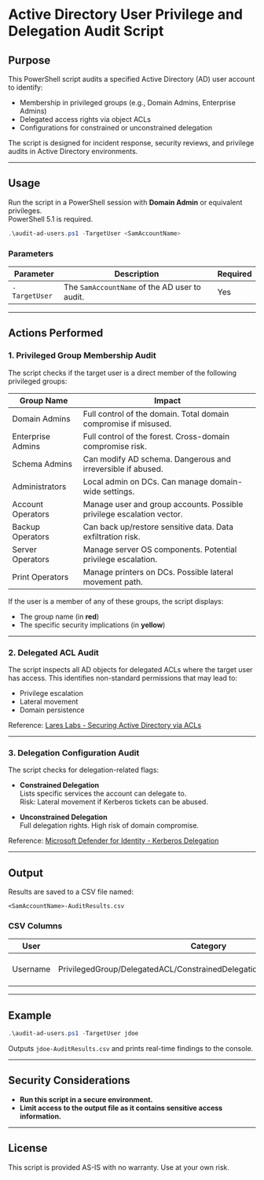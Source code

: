 # Active Directory User Privilege and Delegation Audit Script

## Purpose

This PowerShell script audits a specified Active Directory (AD) user account to identify:

- Membership in privileged groups (e.g., Domain Admins, Enterprise Admins)
- Delegated access rights via object ACLs
- Configurations for constrained or unconstrained delegation

The script is designed for incident response, security reviews, and privilege audits in Active Directory environments.

---

## Usage

Run the script in a PowerShell session with **Domain Admin** or equivalent privileges.  
PowerShell 5.1 is required.

```powershell
.\audit-ad-users.ps1 -TargetUser <SamAccountName>
```

### Parameters

| Parameter    | Description                     | Required |
|--------------|---------------------------------|----------|
| `-TargetUser` | The `SamAccountName` of the AD user to audit. | Yes |

---

## Actions Performed

### 1. Privileged Group Membership Audit

The script checks if the target user is a direct member of the following privileged groups:

| Group Name         | Impact |
|-------------------|--------|
| Domain Admins      | Full control of the domain. Total domain compromise if misused. |
| Enterprise Admins  | Full control of the forest. Cross-domain compromise risk. |
| Schema Admins      | Can modify AD schema. Dangerous and irreversible if abused. |
| Administrators     | Local admin on DCs. Can manage domain-wide settings. |
| Account Operators  | Manage user and group accounts. Possible privilege escalation vector. |
| Backup Operators   | Can back up/restore sensitive data. Data exfiltration risk. |
| Server Operators   | Manage server OS components. Potential privilege escalation. |
| Print Operators    | Manage printers on DCs. Possible lateral movement path. |

If the user is a member of any of these groups, the script displays:

- The group name (in **red**)
- The specific security implications (in **yellow**)

---

### 2. Delegated ACL Audit

The script inspects all AD objects for delegated ACLs where the target user has access. This identifies non-standard permissions that may lead to:

- Privilege escalation
- Lateral movement
- Domain persistence

Reference: [Lares Labs - Securing Active Directory via ACLs](https://labs.lares.com/securing-active-directory-via-acls/)

---

### 3. Delegation Configuration Audit

The script checks for delegation-related flags:

- **Constrained Delegation**  
  Lists specific services the account can delegate to.  
  Risk: Lateral movement if Kerberos tickets can be abused.

- **Unconstrained Delegation**  
  Full delegation rights. High risk of domain compromise.

Reference: [Microsoft Defender for Identity - Kerberos Delegation](https://learn.microsoft.com/en-us/defender-for-identity/security-assessment-unconstrained-kerberos)

---

## Output

Results are saved to a CSV file named:

```
<SamAccountName>-AuditResults.csv
```

### CSV Columns

| User   | Category             | ObjectName | Details                      |
|---------|----------------------|------------|------------------------------|
| Username | PrivilegedGroup/DelegatedACL/ConstrainedDelegation/UnconstrainedDelegation | Group or Object Name | Details of rights |

---

## Example

```powershell
.\audit-ad-users.ps1 -TargetUser jdoe
```

Outputs `jdoe-AuditResults.csv` and prints real-time findings to the console.

---

## Security Considerations

- **Run this script in a secure environment.**
- **Limit access to the output file as it contains sensitive access information.**

---

## License

This script is provided AS-IS with no warranty. Use at your own risk.
